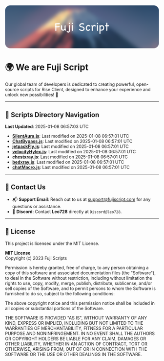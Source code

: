 ![Banner](.github/b.webp)

# 🌍 **We are Fuji Script**

Our global team of developers is dedicated to creating powerful, open-source scripts for Rise Client, designed to enhance your experience and unlock new possibilities! 🌟

---
<!-- SCRIPTS_NAVIGATION_START -->
## 📂 **Scripts Directory Navigation**

**Last Updated**: 2025-01-08 06:57:03 UTC

- **[SilentAura.js](scripts/SilentAura.js)**: Last modified on 2025-01-08 06:57:01 UTC
- **[ChatBypass.js](scripts/ChatBypass.js)**: Last modified on 2025-01-08 06:57:01 UTC
- **[jetpackFly.js](scripts/jetpackFly.js)**: Last modified on 2025-01-08 06:57:01 UTC
- **[velocityHylex.js](scripts/velocityHylex.js)**: Last modified on 2025-01-08 06:57:01 UTC
- **[chestxray.js](scripts/chestxray.js)**: Last modified on 2025-01-08 06:57:01 UTC
- **[bedxray.js](scripts/bedxray.js)**: Last modified on 2025-01-08 06:57:01 UTC
- **[chatMacro.js](scripts/chatMacro.js)**: Last modified on 2025-01-08 06:57:01 UTC

<!-- SCRIPTS_NAVIGATION_END -->

---

## 💬 **Contact Us**  
- 📬 **Support Email**: Reach out to us at [support@fujiscript.com](mailto:support@fujiscript.com) for any questions or assistance.  
- 💬 **Discord**: Contact **Leo728** directly at `Discord@leo728`.

---

## 📜 **License**

This project is licensed under the MIT License.  

**MIT License**  
Copyright (c) 2023 Fuji Scripts  

Permission is hereby granted, free of charge, to any person obtaining a copy of this software and associated documentation files (the "Software"), to deal in the Software without restriction, including without limitation the rights to use, copy, modify, merge, publish, distribute, sublicense, and/or sell copies of the Software, and to permit persons to whom the Software is furnished to do so, subject to the following conditions:  

The above copyright notice and this permission notice shall be included in all copies or substantial portions of the Software.  

THE SOFTWARE IS PROVIDED "AS IS", WITHOUT WARRANTY OF ANY KIND, EXPRESS OR IMPLIED, INCLUDING BUT NOT LIMITED TO THE WARRANTIES OF MERCHANTABILITY, FITNESS FOR A PARTICULAR PURPOSE AND NONINFRINGEMENT. IN NO EVENT SHALL THE AUTHORS OR COPYRIGHT HOLDERS BE LIABLE FOR ANY CLAIM, DAMAGES OR OTHER LIABILITY, WHETHER IN AN ACTION OF CONTRACT, TORT OR OTHERWISE, ARISING FROM, OUT OF OR IN CONNECTION WITH THE SOFTWARE OR THE USE OR OTHER DEALINGS IN THE SOFTWARE.  
